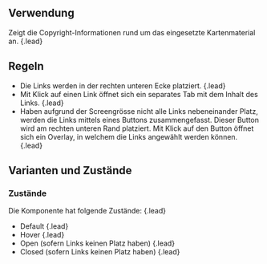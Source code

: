 ## Verwendung
Zeigt die Copyright-Informationen rund um das eingesetzte Kartenmaterial an. {.lead}

## Regeln 
- Die Links werden in der rechten unteren Ecke platziert. {.lead} 
- Mit Klick auf einen Link öffnet sich ein separates Tab mit dem Inhalt des Links. {.lead}
- Haben aufgrund der Screengrösse nicht alle Links nebeneinander Platz, werden die Links mittels eines Buttons zusammengefasst. Dieser Button wird am rechten unteren Rand platziert. Mit Klick auf den Button öffnet sich ein Overlay, in welchem die Links angewählt werden können. {.lead} 

## Varianten und Zustände
### Zustände
Die Komponente hat folgende Zustände: {.lead} 
- Default {.lead}
- Hover {.lead}
- Open (sofern Links keinen Platz haben) {.lead}
- Closed (sofern Links keinen Platz haben) {.lead}